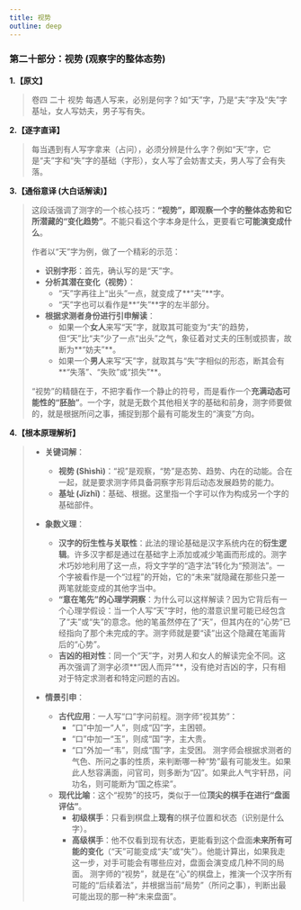 ```yaml
---
title: 视势
outline: deep
---
```

  
### **第二十部分：视势 (观察字的整体态势)**

**1.【原文】**
> 卷四 二十 视势
> 每遇人写来，必别是何字？如“天”字，乃是“夫”字及“失”字基址，女人写妨夫，男子写有失。

**2.【逐字直译】**
> 每当遇到有人写字拿来（占问），必须分辨是什么字？例如“天”字，它是“夫”字和“失”字的基础（字形），女人写了会妨害丈夫，男人写了会有失落。

**3.【通俗意译 (大白话解读)】**
> 这段话强调了测字的一个核心技巧：**“视势”，即观察一个字的整体态势和它所潜藏的“变化趋势”**。不能只看这个字本身是什么，更要看它**可能演变成什么**。
> 
> 作者以“天”字为例，做了一个精彩的示范：
> *   **识别字形**：首先，确认写的是“天”字。
> *   **分析其潜在变化（视势）**：
>     *   “天”字再往上“出头”一点，就变成了**“夫”**字。
>     *   “天”字也可以看作是**“失”**字的左半部分。
> *   **根据求测者身份进行引申解读**：
>     *   如果一个**女人**来写“天”字，就取其可能变为“夫”的趋势，但“天”比“夫”少了一点“出头”之气，象征着对丈夫的压制或损害，故断为**“妨夫”**。
>     *   如果一个**男人**来写“天”字，就取其与“失”字相似的形态，断其会有**“失落”、“失败”或“损失”**。
> 
> “视势”的精髓在于，不把字看作一个静止的符号，而是看作一个**充满动态可能性的“胚胎”**。一个字，就是无数个其他相关字的基础和前身，测字师要做的，就是根据所问之事，捕捉到那个最有可能发生的“演变”方向。

**4.【根本原理解析】**
> *   **关键词解**：
>     *   **视势 (Shìshì)**：“视”是观察，“势”是态势、趋势、内在的动能。合在一起，就是要求测字师具备洞察字形背后动态发展趋势的能力。
>     *   **基址 (Jīzhǐ)**：基础、根据。这里指一个字可以作为构成另一个字的基础部件。
> 
> *   **象数义理**：
>     *   **汉字的衍生性与关联性**：此法的理论基础是汉字系统内在的**衍生逻辑**。许多汉字都是通过在基础字上添加或减少笔画而形成的。测字术巧妙地利用了这一点，将文字学的“造字法”转化为“预测法”。一个字被看作是一个“过程”的开始，它的“未来”就隐藏在那些只差一两笔就能变成的其他字当中。
>     *   **“意在笔先”的心理学洞察**：为什么可以这样解读？因为它背后有一个心理学假设：当一个人写“天”字时，他的潜意识里可能已经包含了“夫”或“失”的意念。他的笔虽然停在了“天”，但其内在的“心势”已经指向了那个未完成的字。测字师就是要“读”出这个隐藏在笔画背后的“心势”。
>     *   **吉凶的相对性**：同一个“天”字，对男人和女人的解读完全不同。这再次强调了测字必须**“因人而异”**，没有绝对吉凶的字，只有相对于特定求测者和特定问题的吉凶。
> 
> *   **情景引申**：
>     *   **古代应用**：一人写“口”字问前程。测字师“视其势”：
>         *   “口”中加一“人”，则成“囚”字，主困顿。
>         *   “口”中加一“玉”，则成“国”字，主大贵。
>         *   “口”外加一“韦”，则成“围”字，主受困。
>         测字师会根据求测者的气色、所问之事的性质，来判断哪一种“势”最有可能发生。如果此人愁容满面，问官司，则多断为“囚”。如果此人气宇轩昂，问功名，则可能断为“国之栋梁”。
>     *   **现代比喻**：这个“视势”的技巧，类似于一位**顶尖的棋手在进行“盘面评估”**。
>         *   **初级棋手**：只看到棋盘上**现有**的棋子位置和状态（识别是什么字）。
>         *   **高级棋手**：他不仅看到现有状态，更能看到这个盘面**未来所有可能的变化**（“天”可能变成“夫”或“失”）。他能计算出，如果我走这一步，对手可能会有哪些应对，盘面会演变成几种不同的局面。
>         测字师的“视势”，就是在“心”的棋盘上，推演一个汉字所有可能的“后续着法”，并根据当前“局势”（所问之事），判断出最可能出现的那一种“未来盘面”。
